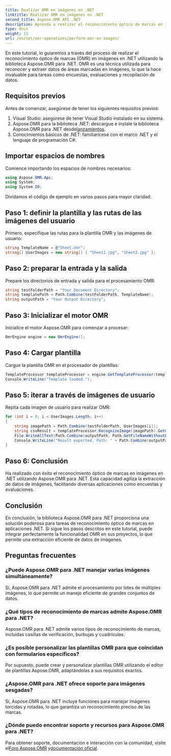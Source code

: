 ```yaml
---
title: Realizar OMR en imágenes en .NET
linktitle: Realizar OMR en imágenes en .NET
second_title: Aspose.OMR API .NET
description: Aprenda a realizar el reconocimiento óptico de marcas en imágenes en .NET usando Aspose.OMR para .NET. ¡Agilice la extracción de datos de formularios basados en imágenes!
type: docs
weight: 11
url: /es/net/omr-operations/perform-omr-on-images/
---
```

En este tutorial, lo guiaremos a través del proceso de realizar el reconocimiento óptico de marcas (OMR) en imágenes en .NET utilizando la biblioteca Aspose.OMR para .NET. OMR es una técnica utilizada para reconocer y extraer datos de áreas marcadas en imágenes, lo que la hace invaluable para tareas como encuestas, evaluaciones y recopilación de datos.
## Requisitos previos
Antes de comenzar, asegúrese de tener los siguientes requisitos previos:
1. Visual Studio: asegúrese de tener Visual Studio instalado en su sistema.
2.  Aspose.OMR para la biblioteca .NET: descargue e instale la biblioteca Aspose.OMR para .NET desde[lanzamientos](https://releases.aspose.com/omr/net/).
3. Conocimientos básicos de .NET: familiarícese con el marco .NET y el lenguaje de programación C#.
## Importar espacios de nombres
Comience importando los espacios de nombres necesarios:
```csharp
using Aspose.OMR.Api;
using System;
using System.IO;
```
Dividamos el código de ejemplo en varios pasos para mayor claridad:
## Paso 1: definir la plantilla y las rutas de las imágenes del usuario
Primero, especifique las rutas para la plantilla OMR y las imágenes de usuario:
```csharp
string TemplateName = @"Sheet.omr";
string[] UserImages = new string[] { "Sheet1.jpg", "Sheet2.jpg" };
```
## Paso 2: preparar la entrada y la salida
Prepare los directorios de entrada y salida para el procesamiento OMR:
```csharp
string testFolderPath = "Your Document Directory";
string templatePath = Path.Combine(testFolderPath, TemplateName);
string outputPath = "Your Output Directory";
```
## Paso 3: Inicializar el motor OMR
Inicialice el motor Aspose.OMR para comenzar a procesar:
```csharp
OmrEngine engine = new OmrEngine();
```
## Paso 4: Cargar plantilla
Cargue la plantilla OMR en el procesador de plantillas:
```csharp
TemplateProcessor templateProcessor = engine.GetTemplateProcessor(templatePath);
Console.WriteLine("Template loaded.");
```
## Paso 5: iterar a través de imágenes de usuario
Repita cada imagen de usuario para realizar OMR:
```csharp
for (int i = 0; i < UserImages.Length; i++)
{
    string imagePath = Path.Combine(testFolderPath, UserImages[i]);
    string csvResult = templateProcessor.RecognizeImage(imagePath).GetCsv();
    File.WriteAllText(Path.Combine(outputPath, Path.GetFileNameWithoutExtension(UserImages[i]) + ".csv"), csvResult);
    Console.WriteLine("Result exported. Path: " + Path.Combine(outputPath, Path.GetFileNameWithoutExtension(UserImages[i]) + ".csv"));
}
```
## Paso 6: Conclusión
Ha realizado con éxito el reconocimiento óptico de marcas en imágenes en .NET utilizando Aspose.OMR para .NET. Esta capacidad agiliza la extracción de datos de imágenes, facilitando diversas aplicaciones como encuestas y evaluaciones.
## Conclusión
En conclusión, la biblioteca Aspose.OMR para .NET proporciona una solución poderosa para tareas de reconocimiento óptico de marcas en aplicaciones .NET. Si sigue los pasos descritos en este tutorial, puede integrar perfectamente la funcionalidad OMR en sus proyectos, lo que permite una extracción eficiente de datos de imágenes.
## Preguntas frecuentes
### ¿Puede Aspose.OMR para .NET manejar varias imágenes simultáneamente?
Sí, Aspose.OMR para .NET admite el procesamiento por lotes de múltiples imágenes, lo que permite un manejo eficiente de grandes conjuntos de datos.
### ¿Qué tipos de reconocimiento de marcas admite Aspose.OMR para .NET?
Aspose.OMR para .NET admite varios tipos de reconocimiento de marcas, incluidas casillas de verificación, burbujas y cuadrículas.
### ¿Es posible personalizar las plantillas OMR para que coincidan con formularios específicos?
Por supuesto, puede crear y personalizar plantillas OMR utilizando el editor de plantillas Aspose.OMR, adaptándolas a sus requisitos exactos.
### ¿Aspose.OMR para .NET ofrece soporte para imágenes sesgadas?
Sí, Aspose.OMR para .NET incluye funciones para manejar imágenes torcidas y rotadas, lo que garantiza un reconocimiento preciso de las marcas.
### ¿Dónde puedo encontrar soporte y recursos para Aspose.OMR para .NET?
 Para obtener soporte, documentación e interacción con la comunidad, visite el[Foro Aspose.OMR](https://forum.aspose.com/c/omr/38) y[documentación oficial](https://reference.aspose.com/omr/net/).